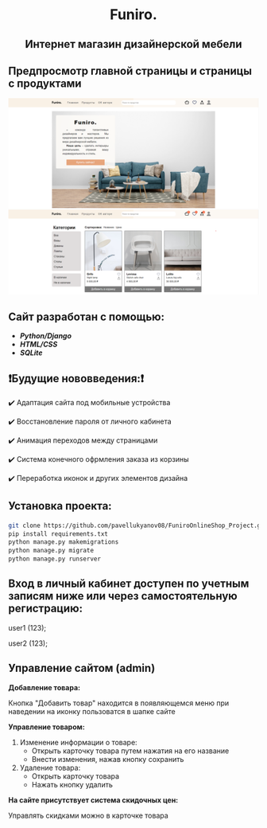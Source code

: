 <div align="center">

# Funiro.

## Интернет магазин дизайнерской мебели
</div>

## Предпросмотр главной страницы и страницы с продуктами
![Screenshot](static/base/funiro-img-preview.png)
![Screenshot](static/base/funiro-product-preview.png)

## Сайт разработан с помощью:
+ ***Python/Django***
+ ***HTML/CSS***
+ ***SQLite***

## :heavy_exclamation_mark:Будущие нововведения::heavy_exclamation_mark:

:heavy_check_mark: Адаптация сайта под мобильные устройства

:heavy_check_mark: Восстановление пароля от личного кабинета

:heavy_check_mark: Анимация переходов между страницами

:heavy_check_mark: Система конечного офрмления заказа из корзины

:heavy_check_mark: Переработка иконок и других элементов дизайна

## Установка проекта:
```bash
git clone https://github.com/pavellukyanov08/FuniroOnlineShop_Project.git
pip install requirements.txt
python manage.py makemigrations
python manage.py migrate
python manage.py runserver
```

## Вход в личный кабинет доступен по учетным записям ниже или через самостоятельную регистрацию:
user1 (123);

user2 (123);

## Управление сайтом (admin)
**Добавление товара:**

Кнопка "Добавить товар" находится в появляющемся меню при наведении на иконку пользоватся в шапке сайте

**Управление товаром:**

1)  Изменение информации о товаре:
    +  Открыть карточку товара путем нажатия на его название
    +  Внести изменения, нажав кнопку сохранить
2) Удаление товара:
    + Открыть карточку товара
    + Нажать кнопку удалить
  
**На сайте присутствует система скидочных цен:**

Управлять скидками можно в карточке товара


